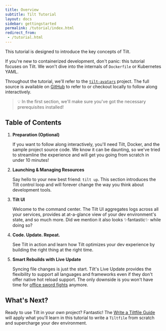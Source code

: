 ```yaml
---
title: Overview
subtitle: Tilt Tutorial
layout: docs
sidebar: gettingstarted
permalink: /tutorial/index.html
redirect_from:
 - /tutorial.html
---
```

This tutorial is designed to introduce the key concepts of Tilt.

If you're new to containerized development, don't panic: this tutorial focuses on Tilt.
We won't dive into the internals of `Dockerfile` or Kubernetes YAML.

Throughout the tutorial, we'll refer to the [`tilt-avatars`][repo-tilt-avatars] project.
The full source is available on [GitHub][repo-tilt-avatars] to refer to or checkout locally to follow along interactively.
> 💡 In the first section, we'll make sure you've got the necessary prerequisites installed!

## Table of Contents
1. **Preparation (Optional)**

   If you want to follow along interactively, you'll need Tilt, Docker, and the sample project source code.
   We know it can be daunting, so we've tried to streamline the experience and will get you going from scratch in under 10 minutes!

2. **Launching & Managing Resources**

   Say hello to your new best friend: `tilt up`.
   This section introduces the Tilt control loop and will forever change the way you think about development tools.
   
3. **Tilt UI**

   Welcome to the command center.
   The Tilt UI aggregates logs across all your services, provides at at-a-glance view of your dev environment's state, and so much more.
   Did we mention it also looks ✨fantastic✨ while doing so?

4. **Code. Update. Repeat.**

   See Tilt in action and learn how Tilt optimizes your dev experience by building the right thing at the right time.

5. **Smart Rebuilds with Live Update**

   Syncing file changes is just the start.
   Tilt's Live Update provides the flexibility to support all languages and frameworks even if they don't offer native hot reload support.
   The only downside is you won't have time for [office sword fights][xkcd-compile] anymore.


## What's Next?
Ready to use Tilt in your _own_ project?
Fantastic!
The [Write a Tiltfile Guide](/tiltfile_authoring.html) will apply what you'll learn in this tutorial to write a `Tiltfile` from scratch and supercharge your dev environment. 

[repo-tilt-avatars]: https://github.com/tilt-dev/tilt-avatars
[xkcd-compile]: https://xkcd.com/303/
